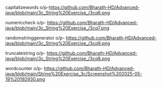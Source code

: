 capitalizewords o/p-https://github.com/Bharath-HD/Advanced-java/blob/main/3c_String%20Exercise_/3cq6.png

numericcheck o/p- https://github.com/Bharath-HD/Advanced-java/blob/main/3c_String%20Exercise_/3cq7.png

randomstringgenerator o/p- https://github.com/Bharath-HD/Advanced-java/blob/main/3c_String%20Exercise_/3cq9.png

truncatestring o/p- https://github.com/Bharath-HD/Advanced-java/blob/main/3c_String%20Exercise_/3cq8.png

wordcounter o/p- https://github.com/Bharath-HD/Advanced-java/blob/main/String%20Exercise_3c/Screenshot%202025-05-19%20192930.png
